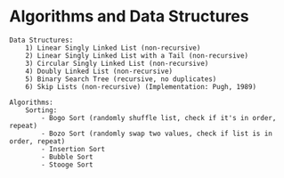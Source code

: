 # Algorithms and Data Structures

    Data Structures:
        1) Linear Singly Linked List (non-recursive)
        2) Linear Singly Linked List with a Tail (non-recursive)
        3) Circular Singly Linked List (non-recursive)
        4) Doubly Linked List (non-recursive)
        5) Binary Search Tree (recursive, no duplicates)
        6) Skip Lists (non-recursive) (Implementation: Pugh, 1989)
    
    Algorithms:
        Sorting: 
            - Bogo Sort (randomly shuffle list, check if it's in order, repeat)
            - Bozo Sort (randomly swap two values, check if list is in order, repeat)
            - Insertion Sort
            - Bubble Sort 
            - Stooge Sort

